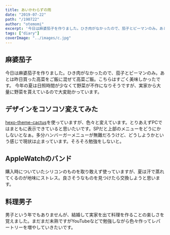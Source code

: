 ```yaml
---
title: あいかわらずの雨
date: "2019-07-22"
path: "/190722"
author: "otemomi"
excerpt: '今日は麻婆茄子を作りました。ひき肉がなかったので、茄子とピーマンのみ。あとは昨日買った高菜をご飯に混ぜて高菜ご飯。こちらはすごく美味しかったです。'
tags: ["diary"]
coverImage: "../images/c.jpg"
---
```


## 麻婆茄子
今日は麻婆茄子を作りました。ひき肉がなかったので、茄子とピーマンのみ。あとは昨日買った高菜をご飯に混ぜて高菜ご飯。こちらはすごく美味しかったです。
今年の夏は日照時間が少なくて野菜が不作になりそうですが、実家から大量に野菜を貰えているので大変助かっています。

## デザインをコソコソ変えてみた
[hexo-theme-cactus](https://github.com/probberechts/hexo-theme-cactus)を使っていますが、色々と変えています。とりあえずPCではまともに表示できていると思いたいです。SPだと上部のメニューをどうにかしないとなぁ。多分ハンバーガーメニューが無難だろうけど、どうしようかという感じで現状は止まっています。そろそろ勉強をしないと。

## AppleWatchのバンド
購入時についていたシリコンのものを取り敢えず使っていますが、夏は汗で蒸れてくるのが地味にストレス。良さそうなものを見つけたら交換しようと思います。

## 料理男子
男子という年でもありませんが、結婚して実家を出て料理を作ることの楽しさを覚えました。まだまだ未熟ですがYouTubeなどで勉強しながら色々作ってレパートリーを増やしていきたいです。